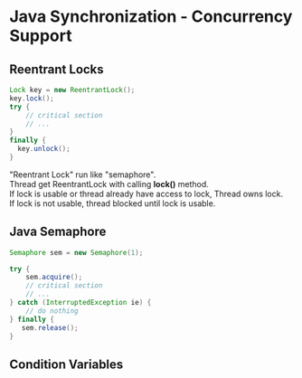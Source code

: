 # Java Synchronization - Concurrency Support

## Reentrant Locks

```java
Lock key = new ReentrantLock();
key.lock();
try {
    // critical section
    // ...
} 
finally {
  key.unlock();
}
```

"Reentrant Lock" run like "semaphore".  
Thread get ReentrantLock with calling **lock\(\)** method.   
If lock is usable or thread already have access to lock, Thread owns lock.  
If lock is not usable, thread blocked until lock is usable.

## Java Semaphore

```java
Semaphore sem = new Semaphore(1);

try {
    sem.acquire();
    // critical section
    // ...
} catch (InterruptedException ie) {
    // do nothing
} finally {
   sem.release();
}
```

## Condition Variables



